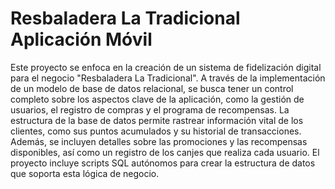 # Resbaladera La Tradicional Aplicación Móvil
Este proyecto se enfoca en la creación de un sistema de fidelización digital para el negocio "Resbaladera La Tradicional". A través de la implementación de un modelo de base de datos relacional, se busca tener un control completo sobre los aspectos clave de la aplicación, como la gestión de usuarios, el registro de compras y el programa de recompensas. La estructura de la base de datos permite rastrear información vital de los clientes, como sus puntos acumulados y su historial de transacciones. Además, se incluyen detalles sobre las promociones y las recompensas disponibles, así como un registro de los canjes que realiza cada usuario. El proyecto incluye scripts SQL autónomos para crear la estructura de datos que soporta esta lógica de negocio.
